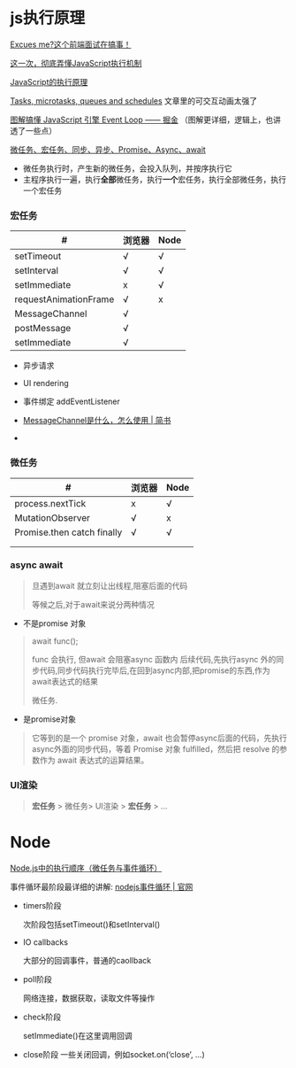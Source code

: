 # js执行原理

[Excues me?这个前端面试在搞事！](https://blog.csdn.net/sinat_36521655/article/details/80320519)

[这一次，彻底弄懂JavaScript执行机制](https://juejin.im/post/59e85eebf265da430d571f89)

[JavaScript的执行原理](https://blog.csdn.net/gy_u_yg/article/details/72869315)

[Tasks, microtasks, queues and schedules]( https://jakearchibald.com/2015/tasks-microtasks-queues-and-schedules/ )  文章里的可交互动画太强了

 [图解搞懂 JavaScript 引擎 Event Loop —— 掘金](https://juejin.im/post/5a6309f76fb9a01cab2858b1) （图解更详细，逻辑上，也讲透了一些点）



[微任务、宏任务、同步、异步、Promise、Async、await](https://www.cnblogs.com/jiangyuzhen/p/11064408.html)





* 微任务执行时，产生新的微任务，会投入队列，并按序执行它
* 主程序执行一遍，执行**全部**微任务，执行**一个**宏任务，执行全部微任务，执行一个宏任务



### **宏任务**

| #                     | 浏览器 | Node |
| --------------------- | ------ | ---- |
| setTimeout            | √      | √    |
| setInterval           | √      | √    |
| setImmediate          | x      | √    |
| requestAnimationFrame | √      | x    |
| MessageChannel        | √      |      |
| postMessage           | √      |      |
| setImmediate          | √      |      |

* 异步请求
* UI rendering
* 事件绑定 addEventListener

* [MessageChannel是什么，怎么使用 | 简书](https://www.jianshu.com/p/4f07ef18b5d7)
* 

### **微任务**

| #                          | 浏览器 | Node |
| -------------------------- | ------ | ---- |
| process.nextTick           | x      | √    |
| MutationObserver           | √      | x    |
| Promise.then catch finally | √      | √    |
|                            |        |      |
|                            |        |      |

### async await

> 旦遇到await 就立刻让出线程,阻塞后面的代码
>
> 等候之后,对于await来说分两种情况



* 不是promise 对象

> await func();
>
> func 会执行, 但await 会阻塞async 函数内 后续代码,先执行async 外的同步代码,同步代码执行完毕后,在回到async内部,把promise的东西,作为await表达式的结果
>
> 微任务.

* 是promise对象

> 它等到的是一个 promise 对象，await 也会暂停async后面的代码，先执行async外面的同步代码，等着 Promise 对象 fulfilled，然后把 resolve 的参数作为 await 表达式的运算结果。



### UI渲染

>  **宏任务** > 微任务> UI渲染 > **宏任务** > ...



# Node

[Node.js中的执行顺序（微任务与事件循环）](https://blog.csdn.net/xgangzai/article/details/89647029)

事件循环最阶段最详细的讲解:  [nodejs事件循环 | 官网](https://nodejs.org/en/docs/guides/event-loop-timers-and-nexttick/#setimmediate-vs-settimeout)

* timers阶段

  次阶段包括setTimeout()和setInterval()

* IO callbacks

  大部分的回调事件，普通的caollback

* poll阶段

  网络连接，数据获取，读取文件等操作

* check阶段

  setImmediate()在这里调用回调

* close阶段
  一些关闭回调，例如socket.on(‘close’, …)
